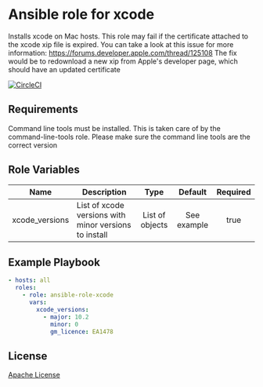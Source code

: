 Ansible role for xcode
==================================

Installs xcode on Mac hosts. This role may fail if the certificate attached to the xcode xip file is expired.
You can take a look at this issue for more information: https://forums.developer.apple.com/thread/125108
The fix would be to redownload a new xip from Apple's developer page, which should have an updated certificate

[![CircleCI](https://img.shields.io/circleci/build/github/mongodb-ansible-roles/ansible-role-xcode/master?style=flat-square)](https://circleci.com/gh/mongodb-ansible-roles/ansible-role-xcode)

Requirements
------------

Command line tools must be installed. This is taken care of by the command-line-tools role. Please make sure the command line tools are the correct version

Role Variables
--------------

| Name | Description | Type | Default | Required |
|------|-------------|:----:|:-------:|:--------:|
| xcode\_versions | List of xcode versions with minor versions to install | List of objects | See example | true |

Example Playbook
----------------

```yaml
- hosts: all
  roles:
    - role: ansible-role-xcode
      vars:
        xcode_versions:
          - major: 10.2
            minor: 0
            gm_licence: EA1478
```

License
-------

[Apache License](LICENSE)
